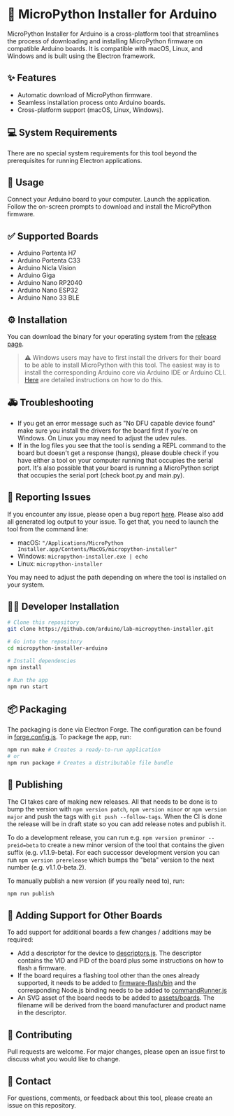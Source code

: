 # 🐍 MicroPython Installer for Arduino

MicroPython Installer for Arduino is a cross-platform tool that streamlines the process of downloading and installing MicroPython firmware on compatible Arduino boards. It is compatible with macOS, Linux, and Windows and is built using the Electron framework.

## ✨ Features
- Automatic download of MicroPython firmware.
- Seamless installation process onto Arduino boards.
- Cross-platform support (macOS, Linux, Windows).

## 💻 System Requirements
There are no special system requirements for this tool beyond the prerequisites for running Electron applications.

## 👀 Usage
Connect your Arduino board to your computer.
Launch the application.
Follow the on-screen prompts to download and install the MicroPython firmware.

## ✅ Supported Boards
- Arduino Portenta H7
- Arduino Portenta C33
- Arduino Nicla Vision
- Arduino Giga
- Arduino Nano RP2040
- Arduino Nano ESP32
- Arduino Nano 33 BLE

## ⚙️ Installation

You can download the binary for your operating system from the [release page](https://github.com/arduino/lab-micropython-installer/releases).

> ⚠️ Windows users may have to first install the drivers for their board to be able to install MicroPython with this tool. The easiest way is to install the corresponding Arduino core via Arduino IDE or Arduino CLI. [Here](https://docs.arduino.cc/software/ide-v2/tutorials/ide-v2-board-manager) are detailed instructions on how to do this.

## 🚑 Troubleshooting

- If you get an error message such as "No DFU capable device found" make sure you install the drivers for the board first if you're on Windows. On Linux you may need to adjust the udev rules.
- If in the log files you see that the tool is sending a REPL command to the board but doesn't get a response (hangs), please double check if you have either a tool on your computer running that occupies the serial port. It's also possible that your board is running a MicroPython script that occupies the serial port (check boot.py and main.py).

## 🐛 Reporting Issues
If you encounter any issue, please open a bug report [here](https://github.com/arduino/lab-micropython-installer/issues). Please also add all generated log output to your issue. To get that, you need to launch the tool from the command line:
- macOS: `"/Applications/MicroPython Installer.app/Contents/MacOS/micropython-installer"`
- Windows: `micropython-installer.exe | echo`
- Linux: `micropython-installer`

You may need to adjust the path depending on where the tool is installed on your system.

## 🧑‍💻 Developer Installation

```bash
# Clone this repository
git clone https://github.com/arduino/lab-micropython-installer.git

# Go into the repository
cd micropython-installer-arduino

# Install dependencies
npm install

# Run the app
npm run start
```

## 📦 Packaging

The packaging is done via Electron Forge. The configuration can be found in [forge.config.js](./forge.config.js). To package the app, run:

```bash
npm run make # Creates a ready-to-run application
# or
npm run package # Creates a distributable file bundle
```

## 📣 Publishing

The CI takes care of making new releases. All that needs to be done is to bump the version with `npm version patch`, `npm version minor` or `npm version major` and push the tags with `git push --follow-tags`. 
When the CI is done the release will be in draft state so you can add release notes and publish it.

To do a development release, you can run e.g. `npm version preminor --preid=beta` to create a new minor version of the tool that contains the given suffix (e.g. v1.1.9-beta). For each successor development version you can run `npm version prerelease` which bumps the "beta" version to the next number (e.g. v1.1.0-beta.2).

To manually publish a new version (if you really need to), run:

```bash
npm run publish
```

## 🫶 Adding Support for Other Boards
To add support for additional boards a few changes / additions may be required:
- Add a descriptor for the device to [descriptors.js](./firmware-flash/logic/descriptors.js). The descriptor contains the VID and PID of the board plus some instructions on how to flash a firmware.
- If the board requires a flashing tool other than the ones already supported, it needs to be added to [firmware-flash/bin](./firmware-flash/bin/) and the corresponding Node.js binding needs to be added to [commandRunner.js](./firmware-flash/logic/commandRunner.js)
- An SVG asset of the board needs to be added to [assets/boards](./assets/boards/). The filename will be derived from the board manufacturer and product name in the descriptor.

## 💪 Contributing
Pull requests are welcome. For major changes, please open an issue first to discuss what you would like to change.

## 🤙 Contact
For questions, comments, or feedback about this tool, please create an issue on this repository.
